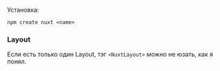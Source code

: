 Установка:
```
npm create nuxt <name>
```
### Layout
Если есть только один Layout, тэг `<NuxtLayout>` можно не юзать, как я понял.